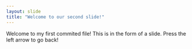 ```yaml
---
layout: slide
title: "Welcome to our second slide!"
---
```

Welcome to my first commited file!
This is in the form of a slide.
Press the left arrow to go back!
